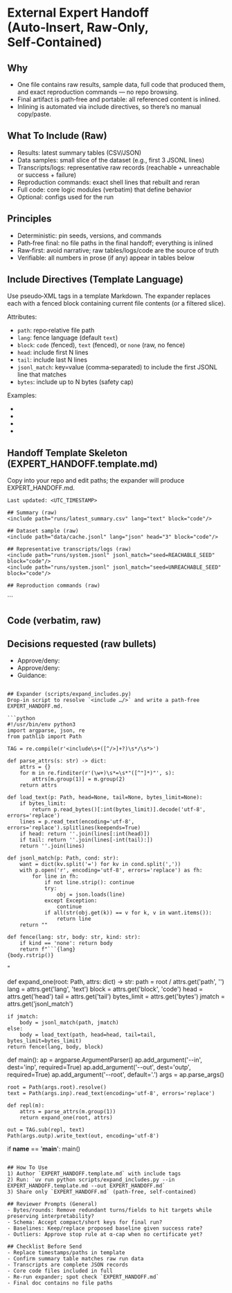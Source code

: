 # External Expert Handoff (Auto‑Insert, Raw‑Only, Self‑Contained)

## Why
- One file contains raw results, sample data, full code that produced them, and exact reproduction commands — no repo browsing.
- Final artifact is path‑free and portable: all referenced content is inlined.
- Inlining is automated via include directives, so there’s no manual copy/paste.

## What To Include (Raw)
- Results: latest summary tables (CSV/JSON)
- Data samples: small slice of the dataset (e.g., first 3 JSONL lines)
- Transcripts/logs: representative raw records (reachable + unreachable or success + failure)
- Reproduction commands: exact shell lines that rebuilt and reran
- Full code: core logic modules (verbatim) that define behavior
- Optional: configs used for the run

## Principles
- Deterministic: pin seeds, versions, and commands
- Path‑free final: no file paths in the final handoff; everything is inlined
- Raw‑first: avoid narrative; raw tables/logs/code are the source of truth
- Verifiable: all numbers in prose (if any) appear in tables below

## Include Directives (Template Language)
Use pseudo‑XML tags in a template Markdown. The expander replaces each with a fenced block containing current file contents (or a filtered slice).

Attributes:
- `path`: repo‑relative file path
- `lang`: fence language (default `text`)
- `block`: `code` (fenced), `text` (fenced), or `none` (raw, no fence)
- `head`: include first N lines
- `tail`: include last N lines
- `jsonl_match`: key=value (comma‑separated) to include the first JSONL line that matches
- `bytes`: include up to N bytes (safety cap)

Examples:
- <include path="runs/latest_summary.csv" lang="text" block="code"/>
- <include path="data/cache.jsonl" lang="json" head="3" block="code"/>
- <include path="runs/system.jsonl" jsonl_match="seed=123,split=test" block="code"/>
- <include path="src/core/engine.py" lang="python" block="code"/>

## Handoff Template Skeleton (EXPERT_HANDOFF.template.md)
Copy into your repo and edit paths; the expander will produce EXPERT_HANDOFF.md.

```
Last updated: <UTC_TIMESTAMP>

## Summary (raw)
<include path="runs/latest_summary.csv" lang="text" block="code"/>

## Dataset sample (raw)
<include path="data/cache.jsonl" lang="json" head="3" block="code"/>

## Representative transcripts/logs (raw)
<include path="runs/system.jsonl" jsonl_match="seed=REACHABLE_SEED" block="code"/>
<include path="runs/system.jsonl" jsonl_match="seed=UNREACHABLE_SEED" block="code"/>

## Reproduction commands (raw)
```
<your exact shell here>
```

## Code (verbatim, raw)
<include path="src/core/messages.py" lang="python" block="code"/>
<include path="src/core/protocol.py" lang="python" block="code"/>
<include path="src/env/grid.py" lang="python" block="code"/>
<include path="src/oracle/oracle.py" lang="python" block="code"/>
<include path="src/oracle/flow.py" lang="python" block="code"/>
<include path="src/agents/agent_a.py" lang="python" block="code"/>
<include path="src/agents/agent_b.py" lang="python" block="code"/>
<include path="src/runners/simulate.py" lang="python" block="code"/>
<include path="src/runners/batch_eval.py" lang="python" block="code"/>

## Decisions requested (raw bullets)
- Approve/deny: <short decision one>
- Approve/deny: <short decision two>
- Guidance: <one sentence question>
```

## Expander (scripts/expand_includes.py)
Drop‑in script to resolve `<include …/>` and write a path‑free EXPERT_HANDOFF.md.

```python
#!/usr/bin/env python3
import argparse, json, re
from pathlib import Path

TAG = re.compile(r'<include\s+([^/>]+?)\s*/\s*>')

def parse_attrs(s: str) -> dict:
    attrs = {}
    for m in re.finditer(r'(\w+)\s*=\s*"([^"]*)"', s):
        attrs[m.group(1)] = m.group(2)
    return attrs

def load_text(p: Path, head=None, tail=None, bytes_limit=None):
    if bytes_limit:
        return p.read_bytes()[:int(bytes_limit)].decode('utf-8', errors='replace')
    lines = p.read_text(encoding='utf-8', errors='replace').splitlines(keepends=True)
    if head: return ''.join(lines[:int(head)])
    if tail: return ''.join(lines[-int(tail):])
    return ''.join(lines)

def jsonl_match(p: Path, cond: str):
    want = dict(kv.split('=') for kv in cond.split(','))
    with p.open('r', encoding='utf-8', errors='replace') as fh:
        for line in fh:
            if not line.strip(): continue
            try:
                obj = json.loads(line)
            except Exception:
                continue
            if all(str(obj.get(k)) == v for k, v in want.items()):
                return line
    return ""

def fence(lang: str, body: str, kind: str):
    if kind == 'none': return body
    return f"```{lang}
{body.rstrip()}
```
"

def expand_one(root: Path, attrs: dict) -> str:
    path = root / attrs.get('path', '')
    lang = attrs.get('lang', 'text')
    block = attrs.get('block', 'code')
    head = attrs.get('head')
    tail = attrs.get('tail')
    bytes_limit = attrs.get('bytes')
    jmatch = attrs.get('jsonl_match')

    if jmatch:
        body = jsonl_match(path, jmatch)
    else:
        body = load_text(path, head=head, tail=tail, bytes_limit=bytes_limit)
    return fence(lang, body, block)

def main():
    ap = argparse.ArgumentParser()
    ap.add_argument('--in', dest='inp', required=True)
    ap.add_argument('--out', dest='outp', required=True)
    ap.add_argument('--root', default='.')
    args = ap.parse_args()

    root = Path(args.root).resolve()
    text = Path(args.inp).read_text(encoding='utf-8', errors='replace')

    def repl(m):
        attrs = parse_attrs(m.group(1))
        return expand_one(root, attrs)

    out = TAG.sub(repl, text)
    Path(args.outp).write_text(out, encoding='utf-8')

if __name__ == '__main__':
    main()
```

## How To Use
1) Author `EXPERT_HANDOFF.template.md` with include tags
2) Run: `uv run python scripts/expand_includes.py --in EXPERT_HANDOFF.template.md --out EXPERT_HANDOFF.md`
3) Share only `EXPERT_HANDOFF.md` (path‑free, self‑contained)

## Reviewer Prompts (General)
- Bytes/rounds: Remove redundant turns/fields to hit targets while preserving interpretability?
- Schema: Accept compact/short keys for final run?
- Baselines: Keep/replace proposed baseline given success rate?
- Outliers: Approve stop rule at α·cap when no certificate yet?

## Checklist Before Send
- Replace timestamps/paths in template
- Confirm summary table matches raw run data
- Transcripts are complete JSON records
- Core code files included in full
- Re-run expander; spot check `EXPERT_HANDOFF.md`
- Final doc contains no file paths
